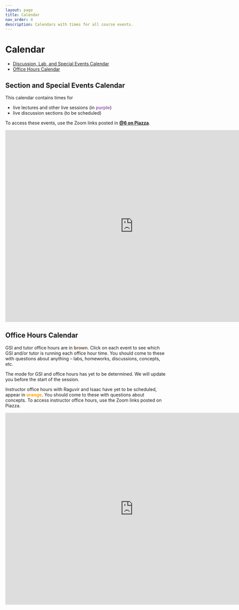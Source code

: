 ```yaml
---
layout: page
title: Calendar
nav_order: 4
description: Calendars with times for all course events.
---
```


# Calendar

- [Discussion, Lab, and Special Events Calendar](#ldlc)
- [Office Hours Calendar](#ohc)

<a name='ldlc'></a>

## Section and Special Events Calendar

This calendar contains times for

- live lectures and other live sessions (in <span style="color:#9e69af">**purple**</span>)
- live discussion sections (to be scheduled)

To access these events, use the Zoom links posted in <b><a href="">@6 on Piazza</a></b>.

<iframe src="https://calendar.google.com/calendar/embed?height=600&amp;wkst=1&amp;bgcolor=%23ffffff&amp;ctz=America%2FLos_Angeles&amp;src=Y190dDcxYmdyajU1a25vaW1zNzB2Ym9kYzdrc0Bncm91cC5jYWxlbmRhci5nb29nbGUuY29t&amp;color=%239E69AF&amp;mode=WEEK&amp;showTitle=0&amp;showCalendars=0" style="border-width:0" width="800" height="600" frameborder="0" scrolling="no"></iframe>

<br>

<a name='ohc'></a>

## Office Hours Calendar

GSI and tutor office hours are in <span style="color:#795548">**brown**</span>. Click on each event to see which GSI and/or tutor is running each office hour time. You should come to these with questions about anything – labs, homeworks, discussions, concepts, etc.

The mode for GSI and office hours has yet to be determined. We will update you before the start of the session.

<!-- To access GSI and tutor office hours, go to our [Office Hours Queue](http://oh.ds100.org). When it’s your turn, you will be given the Zoom link to join. -->

Instructor office hours with Raguvir and Isaac have yet to be scheduled, appear in <span style="color:orange">**orange**</span>. You should come to these with questions about concepts. To access instructor office hours, use the Zoom links posted on Piazza.

<iframe src="https://calendar.google.com/calendar/embed?height=600&amp;wkst=1&amp;bgcolor=%23ffffff&amp;ctz=America%2FLos_Angeles&amp;src=Y182cjRsN2g2cjVrYm11cGJwNWJmYW9mbmZlc0Bncm91cC5jYWxlbmRhci5nb29nbGUuY29t&amp;src=Y19xajlsczMzNThsYWg1NGpkbjEwbjVkcWhwY0Bncm91cC5jYWxlbmRhci5nb29nbGUuY29t&amp;color=%23F09300&amp;color=%23795548&amp;mode=WEEK&amp;showTitle=0" style="border-width:0" width="800" height="600" frameborder="0" scrolling="no"></iframe>
